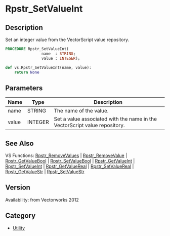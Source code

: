 # Rpstr_SetValueInt

## Description
Set an integer value from the VectorScript value repository.

```pascal
PROCEDURE Rpstr_SetValueInt(
				name  : STRING;
				value : INTEGER);
```

```python
def vs.Rpstr_SetValueInt(name, value):
    return None
```

## Parameters
|Name|Type|Description|
|---|---|---|
|name|STRING|The name of the value.|
|value|INTEGER|Set a value associated with the name in the VectorScript value repository.|

## See Also
VS Functions:
[Rpstr_RemoveValues](Rpstr_RemoveValues.md) 
| [Rpstr_RemoveValue](Rpstr_RemoveValue.md) 
| [Rpstr_GetValueBool](Rpstr_GetValueBool.md) 
| [Rpstr_SetValueBool](Rpstr_SetValueBool.md) 
| [Rpstr_GetValueInt](Rpstr_GetValueInt.md) 
| [Rpstr_SetValueInt](Rpstr_SetValueInt.md) 
| [Rpstr_GetValueReal](Rpstr_GetValueReal.md) 
| [Rpstr_SetValueReal](Rpstr_SetValueReal.md) 
| [Rpstr_GetValueStr](Rpstr_GetValueStr.md) 
| [Rpstr_SetValueStr](Rpstr_SetValueStr.md)

## Version
Availability: from Vectorworks 2012

## Category
* [Utility](../Categories/Utility.md)
